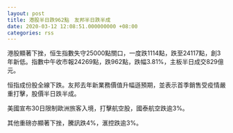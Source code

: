 ```yaml
---
layout: post
title: 港股半日跌962點　友邦半日跌半成
date: 2020-03-12 12:08:51.000000000 +08:00
categories: rss
---
```


港股顯著下挫，恒生指數失守25000點關口，一度跌1114點，跌至24117點，創3年新低。指數中午收市報24269點，跌962點，跌幅3.81%，主板半日成交829億元。

恒指成份股全線下跌。友邦去年新業務價值升幅遜預期，並表示首季銷售受疫情嚴重打擊，股價半日跌半成。

美國宣布30日限制歐洲旅客入境，打擊航空股，國泰航空跌逾3%。

其他重磅亦顯著下挫，騰訊跌4%，滙控跌逾3%。
